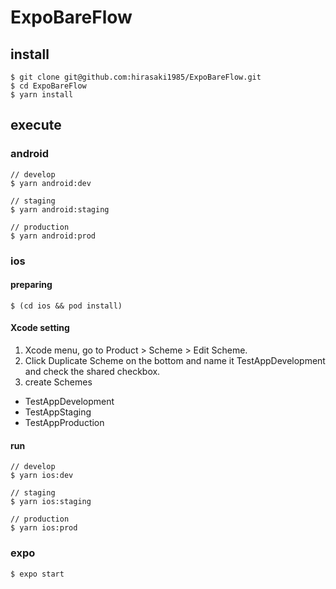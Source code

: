 # ExpoBareFlow
## install
```
$ git clone git@github.com:hirasaki1985/ExpoBareFlow.git
$ cd ExpoBareFlow
$ yarn install
```

## execute
### android
```
// develop
$ yarn android:dev

// staging
$ yarn android:staging

// production
$ yarn android:prod
```

### ios
#### preparing
```
$ (cd ios && pod install)
```

#### Xcode setting

1. Xcode menu, go to Product > Scheme > Edit Scheme.
2. Click Duplicate Scheme on the bottom and name it TestAppDevelopment and check the shared checkbox.
3. create Schemes 
  - TestAppDevelopment
  - TestAppStaging
  - TestAppProduction

#### run
```
// develop
$ yarn ios:dev

// staging
$ yarn ios:staging

// production
$ yarn ios:prod
```

### expo
```
$ expo start
```



